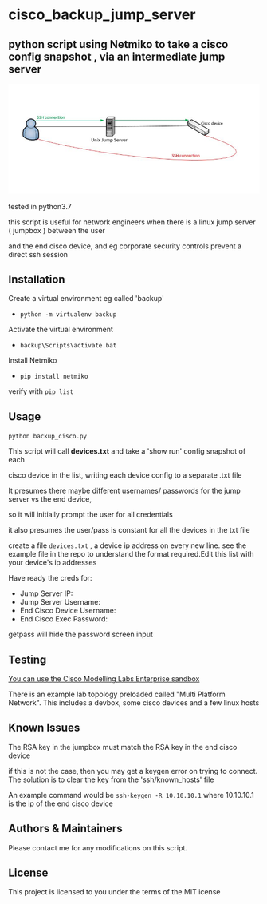 # cisco_backup_jump_server

## python script using Netmiko to  take a cisco config snapshot , via an intermediate jump server

![alt text](https://github.com/markheinemann/cisco_backup_jump_server/blob/main/jump.JPG)


tested in python3.7

this script is useful for network engineers when there is a  linux jump server ( jumpbox ) between the user

and the end cisco device, and eg corporate security controls prevent a direct ssh session

## Installation

Create a virtual environment eg called 'backup'

- `python -m virtualenv backup`

Activate the virtual environment

- `backup\Scripts\activate.bat`

Install Netmiko

- `pip install netmiko`

verify with `pip list`

## Usage

`python backup_cisco.py`

This script will call __devices.txt__ and take a 'show run' config snapshot of each 

cisco device in the list, writing each device config to a separate .txt file

It presumes there maybe different usernames/ passwords for the jump server vs the  end device,

so it will initially prompt the user for all credentials

it also presumes the user/pass is constant for all the devices in the txt file



create a file `devices.txt` , a device ip address on every new line. see the example file in the repo to understand
the format required.Edit this list with your device's ip addresses 

Have ready the creds for:

- Jump Server IP:
- Jump Server Username:
- End Cisco Device Username:
- End Cisco Exec Password:

 getpass will hide the password screen input
 
## Testing 

[You can use the Cisco Modelling Labs Enterprise sandbox](https://devnetsandbox.cisco.com/RM/Diagram/Index/685f774a-a5d6-4df5-a324-3774217d0e6b?diagramType=Topology)

There is an example lab topology preloaded called "Multi Platform Network". This includes a devbox, some cisco devices and a few linux hosts
 
 
## Known Issues

The RSA key in the jumpbox must match the RSA key in the end cisco device

if this is not the case, then you may get a keygen error on trying to connect. The solution is to clear the key from the  'ssh/known_hosts' file  

An example command would  be  `ssh-keygen -R 10.10.10.1` where 10.10.10.1 is the ip of the end cisco device

## Authors & Maintainers

Please contact me for any modifications on this script.

## License

This project is licensed to you under the terms of the MIT icense



